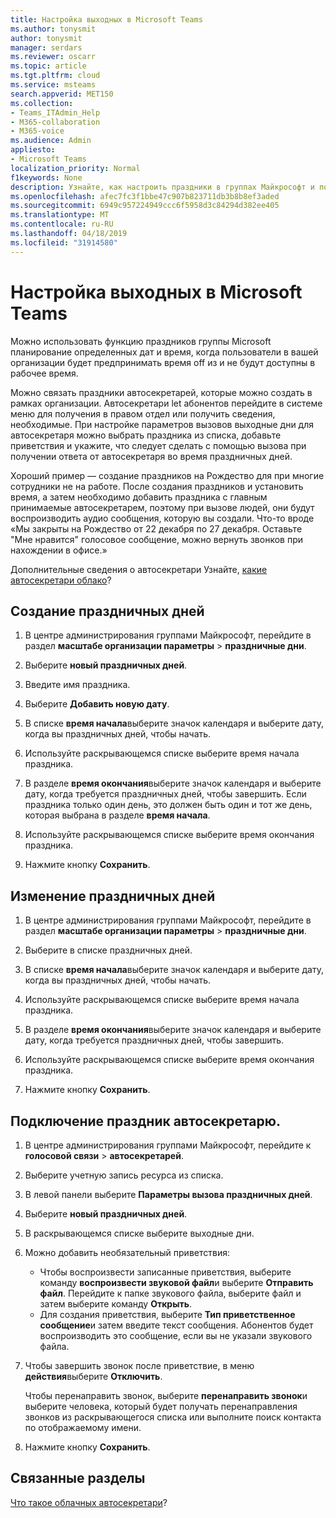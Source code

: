```yaml
---
title: Настройка выходных в Microsoft Teams
ms.author: tonysmit
author: tonysmit
manager: serdars
ms.reviewer: oscarr
ms.topic: article
ms.tgt.pltfrm: cloud
ms.service: msteams
search.appverid: MET150
ms.collection:
- Teams_ITAdmin_Help
- M365-collaboration
- M365-voice
ms.audience: Admin
appliesto:
- Microsoft Teams
localization_priority: Normal
f1keywords: None
description: Узнайте, как настроить праздники в группах Майкрософт и подключать их к вашей автосекретаря.
ms.openlocfilehash: afec7fc3f1bbe47c907b823711db3b8b8ef3aded
ms.sourcegitcommit: 6949c957224949ccc6f5958d3c84294d382ee405
ms.translationtype: MT
ms.contentlocale: ru-RU
ms.lasthandoff: 04/18/2019
ms.locfileid: "31914580"
---
```

# <a name="set-up-holidays-in-microsoft-teams"></a>Настройка выходных в Microsoft Teams

Можно использовать функцию праздников группы Microsoft планирование определенных дат и время, когда пользователи в вашей организации будет предпринимать время off из и не будут доступны в рабочее время. 

Можно связать праздники автосекретарей, которые можно создать в рамках организации. Автосекретари let абонентов перейдите в системе меню для получения в правом отдел или получить сведения, необходимые. При настройке параметров вызовов выходные дни для автосекретаря можно выбрать праздника из списка, добавьте приветствия и укажите, что следует сделать с помощью вызова при получении ответа от автосекретаря во время праздничных дней.

Хороший пример — создание праздников на Рождество для при многие сотрудники не на работе. После создания праздников и установить время, а затем необходимо добавить праздника с главным принимаемые автосекретарем, поэтому при вызове людей, они будут воспроизводить аудио сообщения, которую вы создали. Что-то вроде «Мы закрыты на Рождество от 22 декабря по 27 декабря. Оставьте "Мне нравится" голосовое сообщение, можно вернуть звонков при нахождении в офисе.»

Дополнительные сведения о автосекретари Узнайте, [какие автосекретари облако](what-are-phone-system-auto-attendants.md)?  

## <a name="create-a-holiday"></a>Создание праздничных дней

1. В центре администрирования группами Майкрософт, перейдите в раздел **масштабе организации параметры** > **праздничные дни**.

2. Выберите **новый праздничных дней**.

3. Введите имя праздника.

4. Выберите **Добавить новую дату**.

5. В списке **время начала**выберите значок календаря и выберите дату, когда вы праздничных дней, чтобы начать.

6. Используйте раскрывающемся списке выберите время начала праздника.

7. В разделе **время окончания**выберите значок календаря и выберите дату, когда требуется праздничных дней, чтобы завершить. Если праздника только один день, это должен быть один и тот же день, которая выбрана в разделе **время начала**.

8. Используйте раскрывающемся списке выберите время окончания праздника.

9. Нажмите кнопку **Сохранить**.

## <a name="change-a-holiday"></a>Изменение праздничных дней

1. В центре администрирования группами Майкрософт, перейдите в раздел **масштабе организации параметры** > **праздничные дни**.

2. Выберите в списке праздничных дней.

3. В списке **время начала**выберите значок календаря и выберите дату, когда вы праздничных дней, чтобы начать.

4. Используйте раскрывающемся списке выберите время начала праздника.

5. В разделе **время окончания**выберите значок календаря и выберите дату, когда требуется праздничных дней, чтобы завершить. 

6. Используйте раскрывающемся списке выберите время окончания праздника.

7. Нажмите кнопку **Сохранить**.

## <a name="connect-a-holiday-to-an-auto-attendant"></a>Подключение праздник автосекретарю.

1. В центре администрирования группами Майкрософт, перейдите к **голосовой связи** > **автосекретарей**.
2. Выберите учетную запись ресурса из списка.
3. В левой панели выберите **Параметры вызова праздничных дней**.
4. Выберите **новый праздничных дней**.
5. В раскрывающемся списке выберите выходные дни.
6. Можно добавить необязательный приветствия:
    - Чтобы воспроизвести записанные приветствия, выберите команду **воспроизвести звуковой файл**и выберите **Отправить файл**. Перейдите к папке звукового файла, выберите файл и затем выберите команду **Открыть**.
    - Для создания приветствия, выберите **Тип приветственное сообщение**и затем введите текст сообщения. Абонентов будет воспроизводить это сообщение, если вы не указали звукового файла.
7. Чтобы завершить звонок после приветствие, в меню **действия**выберите **Отключить**. 

    Чтобы перенаправить звонок, выберите **перенаправить звонок**и выберите человека, который будет получать перенаправления звонков из раскрывающегося списка или выполните поиск контакта по отображаемому имени.
8. Нажмите кнопку **Сохранить**.

## <a name="related-topics"></a>Связанные разделы

[Что такое облачных автосекретари](what-are-phone-system-auto-attendants.md)?